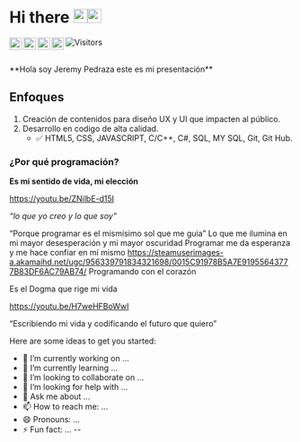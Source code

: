 # Hi there <img src="https://media.giphy.com/media/hvRJCLFzcasrR4ia7z/giphy.gif" width="25px"><img src="https://media.giphy.com/media/xUA7bawPmP2gglnzR6/giphy.gif" width="25px">
<a href="https://discord.gg/XTW52Kt">
  <img align="left" alt="Abhishek's Discord" width="22px" src="https://raw.githubusercontent.com/peterthehan/peterthehan/master/assets/discord.svg" />
</a>
<a href="https://twitter.com/TechSystemT">
  <img align="left" alt="Abhishek Naidu | Twitter" width="22px" src="https://raw.githubusercontent.com/peterthehan/peterthehan/master/assets/twitter.svg" />
</a>
<a href="https://www.linkedin.com/in/abhisheknaiidu/">
  <img align="left" alt="Abhishek's LinkedIN" width="22px" src="https://raw.githubusercontent.com/peterthehan/peterthehan/master/assets/linkedin.svg" />
</a>
<a href="https://open.spotify.com/user/e90fe4zsndbm6xoe2t7t8kogf?si=WaLKpwvWTle0btle2qPb6g">
  <img align="left" alt="Abhishek's Spotify" width="22px" src="https://raw.githubusercontent.com/peterthehan/peterthehan/master/assets/spotify.svg" />
</a>

![Visitors](https://visitor-badge.glitch.me/badge?page_id=JpdzRamirez.JpdzRamirez)

<br />
**Hola soy Jeremy Pedraza este es mi presentación**

## Enfoques
1. Creación de contenidos para diseño UX y UI que impacten al público.
2. Desarrollo en codigo de alta calidad.
   * ✅ HTML5, CSS, JAVASCRIPT, C/C++, C#, SQL, MY SQL, Git, Git Hub. 
   
### ¿Por qué programación?
 
**Es mi sentido de vida, mi elección**

https://youtu.be/ZNilbE-d15I

_“lo que yo creo y lo que soy”_

“Porque programar es el mismísimo sol que me guia”
Lo que me ilumina en mi mayor desesperación y mi mayor oscuridad
Programar me da esperanza y me hace confiar en mí mismo
https://steamuserimages-a.akamaihd.net/ugc/956339791834321698/0015C91978B5A7E91955643777B83DF6AC79AB74/
Programando con el corazón 

Es el Dogma que rige mi vida

https://youtu.be/H7weHFBoWwI

“Escribiendo mi vida y codificando el futuro que quiero”

Here are some ideas to get you started:

- 🔭 I’m currently working on ...
- 🌱 I’m currently learning ...
- 👯 I’m looking to collaborate on ...
- 🤔 I’m looking for help with ...
- 💬 Ask me about ...
- 📫 How to reach me: ...
- 😄 Pronouns: ...
- ⚡ Fun fact: ...
--
